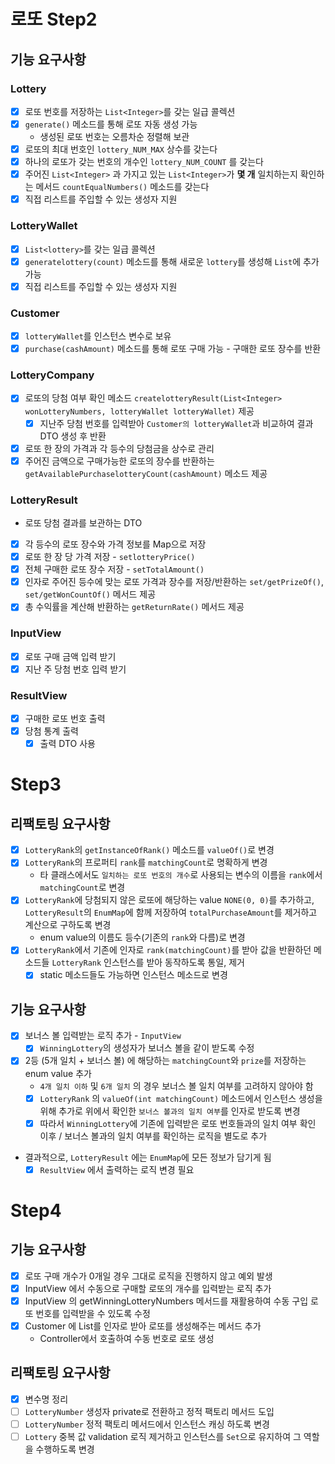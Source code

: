 # 로또 Step2
## 기능 요구사항
### Lottery
- [x] 로또 번호를 저장하는 `List<Integer>`를 갖는 일급 콜렉션
- [x] `generate()` 메소드를 통해 로또 자동 생성 가능
  - 생성된 로또 번호는 오름차순 정렬해 보관
- [x] 로또의 최대 번호인 `lottery_NUM_MAX` 상수를 갖는다
- [x] 하나의 로또가 갖는 번호의 개수인 `lottery_NUM_COUNT` 를 갖는다
- [x] 주어진 `List<Integer>` 과 가지고 있는 `List<Integer>`가 **몇 개** 일치하는지 확인하는 메서드 `countEqualNumbers()` 메소드를 갖는다
- [x] 직접 리스트를 주입할 수 있는 생성자 지원
### LotteryWallet
- [x] `List<lottery>`를 갖는 일급 콜렉션
- [x] `generatelottery(count)` 메소드를 통해 새로운 `lottery`를 생성해 `List`에 추가 가능
- [x] 직접 리스트를 주입할 수 있는 생성자 지원
### Customer
- [x] `lotteryWallet`를 인스턴스 변수로 보유
- [x] `purchase(cashAmount)` 메소드를 통해 로또 구매 가능 - 구매한 로또 장수를 반환
### LotteryCompany
- [x] 로또의 당첨 여부 확인 메소드 `createlotteryResult(List<Integer> wonLotteryNumbers, lotteryWallet lotteryWallet)` 제공
  - [x] 지난주 당첨 번호를 입력받아 `Customer의 lotteryWallet`과 비교하여 결과 DTO 생성 후 반환
- [x] 로또 한 장의 가격과 각 등수의 당첨금을 상수로 관리
- [x] 주어진 금액으로 구매가능한 로또의 장수를 반환하는 `getAvailablePurchaselotteryCount(cashAmount)` 메소드 제공
### LotteryResult
- 로또 당첨 결과를 보관하는 DTO
- [x] 각 등수의 로또 장수와 가격 정보를 Map으로 저장
- [x] 로또 한 장 당 가격 저장 - `setlotteryPrice()`
- [x] 전체 구매한 로또 장수 저장 - `setTotalAmount()`
- [x] 인자로 주어진 등수에 맞는 로또 가격과 장수를 저장/반환하는 `set/getPrizeOf()`, `set/getWonCountOf()` 메서드 제공
- [x] 총 수익률을 계산해 반환하는 `getReturnRate()` 메서드 제공
### InputView
- [x] 로또 구매 금액 입력 받기
- [x] 지난 주 당첨 번호 입력 받기
### ResultView
- [x] 구매한 로또 번호 출력
- [x] 당첨 통계 출력
  - [x] 출력 DTO 사용

# Step3
## 리팩토링 요구사항
- [x] `LotteryRank`의 `getInstanceOfRank()` 메소드를 `valueOf()`로 변경
- [x] `LotteryRank`의 프로퍼티 `rank`를 `matchingCount`로 명확하게 변경
  - 타 클래스에서도 `일치하는 로또 번호의 개수`로 사용되는 변수의 이름을 `rank`에서 `matchingCount`로 변경
- [x] `LotteryRank`에 당첨되지 않은 로또에 해당하는 value `NONE(0, 0)`를 추가하고, `LotteryResult`의 `EnumMap`에 함께 저장하여 `totalPurchaseAmount`를 제거하고 계산으로 구하도록 변경
  - enum value의 이름도 등수(기존의 `rank`와 다름)로 변경 
- [x] `LotteryRank`에서 기존에 인자로 `rank(matchingCount)`를 받아 값을 반환하던 메소드들 `LotteryRank` 인스턴스를 받아 동작하도록 통일, 제거
  - [x] static 메소드들도 가능하면 인스턴스 메소드로 변경

## 기능 요구사항
- [x] 보너스 볼 입력받는 로직 추가 - `InputView`
  - [x] `WinningLottery`의 생성자가 보너스 볼을 같이 받도록 수정   
- [x] 2등 (5개 일치 + 보너스 볼) 에 해당하는 `matchingCount`와 `prize`를 저장하는 enum value 추가
  - `4개 일치 이하` 및 `6개 일치` 의 경우 보너스 볼 일치 여부를 고려하지 않아야 함
  - [x] `LotteryRank` 의 `valueOf(int matchingCount)` 메소드에서 인스턴스 생성을 위해 추가로 위에서 확인한 `보너스 볼과의 일치 여부`를 인자로 받도록 변경
  - [x] 따라서 `WinningLottery`에 기존에 입력받은 로또 번호들과의 일치 여부 확인 이후 / 보너스 볼과의 일치 여부를 확인하는 로직을 별도로 추가 
- 결과적으로, `LotteryResult` 에는 `EnumMap`에 모든 정보가 담기게 됨
  - [x] `ResultView` 에서 출력하는 로직 변경 필요

# Step4
## 기능 요구사항
- [x] 로또 구매 개수가 0개일 경우 그대로 로직을 진행하지 않고 예외 발생
- [x] InputView 에서 수동으로 구매할 로또의 개수를 입력받는 로직 추가
- [x] InputView 의 getWinningLotteryNumbers 메서드를 재활용하여 수동 구입 로또 번호를 입력받을 수 있도록 수정
- [x] Customer 에 List<Lottery>를 인자로 받아 로또를 생성해주는 메서드 추가
  - Controller에서 호출하여 수동 번호로 로또 생성

## 리팩토링 요구사항 
- [x] 변수명 정리
- [ ] `LotteryNumber` 생성자 private로 전환하고 정적 팩토리 메서드 도입
- [ ] `LotteryNumber` 정적 팩토리 메서드에서 인스턴스 캐싱 하도록 변경
- [ ] `Lottery` 중복 값 validation 로직 제거하고 인스턴스를 `Set`으로 유지하여 그 역할을 수행하도록 변경